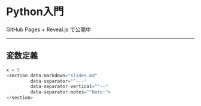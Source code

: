 # Python入門

GitHub Pages + Reveal.js で公開中

---

## 変数定義

```python
x = 5
<section data-markdown="slides.md"
         data-separator="^---"
         data-separator-vertical="^--"
         data-separator-notes="^Note:">
</section>
```
